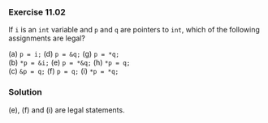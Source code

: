 ### Exercise 11.02
If `i` is an `int` variable and `p` and `q` are pointers to `int`, which of the
following assignments are legal?

(a) `p = i;`    (d) `p = &q;`   (g) `p = *q;`  
(b) `*p = &i;`  (e) `p = *&q;`  (h) `*p = q;`  
(c) `&p = q;`   (f) `p = q;`    (i) `*p = *q;`

### Solution
(e), (f) and (i) are legal statements.
